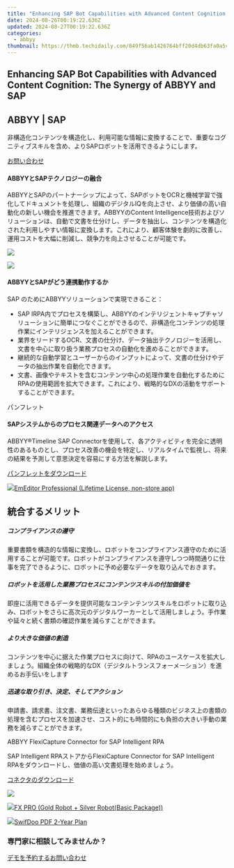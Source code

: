 ```yaml
---
title: "Enhancing SAP Bot Capabilities with Advanced Content Cognition: The Synergy of ABBYY and SAP"
date: 2024-08-26T00:19:22.636Z
updated: 2024-08-27T00:19:22.636Z
categories:
  - abbyy
thumbnail: https://thmb.techidaily.com/849f56ab1426764bff20d4db63fa0a5cb770114051bf7d548d3853a87e8edbdb.jpg
---
```


## Enhancing SAP Bot Capabilities with Advanced Content Cognition: The Synergy of ABBYY and SAP

## 

## ABBYY | SAP 

非構造化コンテンツを構造化し、利用可能な情報に変換することで、重要なコグニティブスキルを含め、よりSAPロボットを活用できるようにします。

[お問い合わせ](https://tools.techidaily.com/abbyy/products/)

#### ABBYYとSAPテクノロジーの融合 

ABBYYとSAPのパートナーシップによって、SAPボットをOCRと機械学習で強化してドキュメントを処理し、組織のデジタルIQを向上させ、より価値の高い自動化の新しい機会を推進できます。ABBYYのContent Intelligence技術およびソリューションは、自動で文書を仕分けし、データを抽出し、コンテンツを構造化された利用しやすい情報に変換します。これにより、顧客体験を劇的に改善し、運用コストを大幅に削減し、競争力を向上させることが可能です。 

![](https://content.abbyy.com/-/media/project/abbyy/abbyy/solutions/hyperautomation/overview-image.jpg?h=440&iar=0&w=848)

![](https://content.abbyy.com/-/media/project/abbyy/abbyy/solutions/digital-document-archiving/drawer-image.jpg?h=392&iar=0&w=696)

#### ABBYYとSAPがどう連携動作するか 

SAP のためにABBYYソリューションで実現できること： 

* SAP IRPA内でプロセスを構築し、ABBYYのインテリジェントキャプチャソリューションに簡単につなぐことができるので、非構造化コンテンツの処理作業にインテリジェンスを加えることができます。
* 業界をリードするOCR、文書の仕分け、データ抽出テクノロジーを活用し、文書を中心に取り扱う業務プロセスの自動化を進めることができます。
* 継続的な自動学習とユーザーからのインプットによって、文書の仕分けやデータの抽出作業を自動化できます。
* 文書、画像やテキストを含むコンテンツ中心の処理作業を自動化するためにRPAの使用範囲を拡大できます。これにより、戦略的なDXの活動をサポートすることができます。

パンフレット

#### SAPシステムからのプロセス関連データへのアクセス 

ABBYY®T​​imeline SAP Connectorを使用して、各アクティビティを完全に透明性のあるものとし、プロセス改善の機会を特定し、リアルタイムで監視し、将来の結果を予測して意思決定を容易にする方法を解説します。

[パンフレットをダウンロード](https://static1.abbyy.com/abbyycommedia/33180/brochure-timeline-sap-connector-en.pdf)

<!-- affiliate ads begin -->
<a href="https://shop.emeditor.com/order/checkout.php?PRODS=4631722&QTY=1&AFFILIATE=108875&CART=1"><img src="https://www.emeditor.com/wp-content/uploads/2023/05/frontpage2-2048x588.webp" border="0">EmEditor Professional (Lifetime License, non-store app)</a>
<!-- affiliate ads end -->
## 統合するメリット 

##### コンプライアンスの遵守 

重要書類を構造的な情報に変換し、ロボットをコンプライアンス遵守のために活用することが可能です。ロボットがコンプライアンスを遵守しつつ時間通りに仕事を完了できるように、ロボットに予め必要なデータを取り込んでおきます。

##### ロボットを活用した業務プロセスにコンテンツスキルの付加価値を 

即座に活用できるデータを提供可能なコンテンテンツスキルをロボットに取り込み、ロボットをさらに高次元のデジタルワーカーとして活用しましょう。手作業や延々と続く書類の確認作業を減らすことができます。

##### より大きな価値の創造 

コンテンツを中心に据えた作業プロセスに向けて、RPAのユースケースを拡大しましょう。組織全体の戦略的なDX（デジタルトランスフォーメーション）を進めるお手伝いをします

##### 迅速な取り引き、決定、そしてアクション 

申請書、請求書、注文書、業務伝達といったあらゆる種類のビジネス上の書類の処理を含むプロセスを加速させ、コスト的にも時間的にも負担の大きい手動の業務を減らすことができます。

ABBYY FlexiCapture Connector for SAP Intelligent RPA 

SAP Intelligent RPAストアからFlexiCapture Connector for SAP Intelligent RPAをダウンロードし、価値の高い文書処理を始めましょう。

[コネクタのダウンロード](https://store.irpa.cfapps.eu10.hana.ondemand.com/#/package/bf4a7007-4034-42f3-bcbf-2f6368603672)

![](https://content.abbyy.com/-/media/feature/basecomponents/clients/sap.png?h=40&iar=0&w=120)

<!-- affiliate ads begin -->
<a href="https://secure.2checkout.com/order/checkout.php?PRODS=40085955&QTY=1&AFFILIATE=108875&CART=1"><img src="https://secure.avangate.com/images/merchant/f702defbc67edb455949f46babab0c18/products/2_logo9.png" border="0">FX PRO (Gold Robot + Silver Robot(Basic Package))</a>
<!-- affiliate ads end -->
<!-- affiliate ads begin -->
<a href="https://purchase.swifdoo.com/order/checkout.php?PRODS=40002580&QTY=1&AFFILIATE=108875&CART=1"><img src="https://secure.avangate.com/images/merchant/8b932759a5a04ddb34bf79e3f9072e4b/products/3_Product%20box%20white-1024x1024.png" border="0">SwifDoo PDF 2-Year Plan</a>
<!-- affiliate ads end -->
### 専門家に相談してみませんか？

[デモを予約する](https://tools.techidaily.com/abbyy/products/)[お問い合わせ](https://tools.techidaily.com/abbyy/products/)

<ins class="adsbygoogle"
     style="display:block"
     data-ad-format="autorelaxed"
     data-ad-client="ca-pub-7571918770474297"
     data-ad-slot="1223367746"></ins>



<ins class="adsbygoogle"
     style="display:block"
     data-ad-client="ca-pub-7571918770474297"
     data-ad-slot="8358498916"
     data-ad-format="auto"
     data-full-width-responsive="true"></ins>


